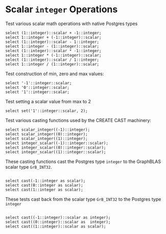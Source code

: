 # Scalar `integer` Operations

Test various scalar math operations with native Postgres types
```
select (1::integer)::scalar + -1::integer;
select 1::integer + (-1::integer)::scalar;
select (1::integer)::scalar - 1::integer;
select 1::integer - (1::integer)::scalar;
select (1::integer)::scalar * -1::integer;
select 1::integer * (-1::integer)::scalar;
select (1::integer)::scalar / 1::integer;
select 1::integer / (1::integer)::scalar;

```
Test construction of min, zero and max values:
```
select '-1'::integer::scalar;
select '0'::integer::scalar;
select '1'::integer::scalar;

```
Test setting a scalar value from max to 2
```
select set('1'::integer::scalar, 2);

```
Test various casting functions used by the CREATE CAST machinery:
```
select scalar_integer((-1)::integer);
select scalar_integer((0)::integer);
select scalar_integer((1)::integer);
select integer_scalar((-1)::integer::scalar);
select integer_scalar((0)::integer::scalar);
select integer_scalar((1)::integer::scalar);

```
These casting functions cast the Postgres type `integer` to the
GraphBLAS scalar type `GrB_INT32`.
```

select cast(-1::integer as scalar);
select cast(0::integer as scalar);
select cast(1::integer as scalar);

```
These tests cast back from the scalar type `GrB_INT32` to the
Postgres type `integer`
```

select cast((-1::integer)::scalar as integer);
select cast((0::integer)::scalar as  integer);
select cast((1::integer)::scalar as scalar);
```